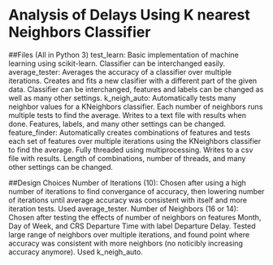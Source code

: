 Analysis of Delays Using K nearest Neighbors Classifier
============================
##Files (All in Python 3)
test_learn: Basic implementation of machine learning using scikit-learn. Classifier can be interchanged easily.
average_tester: Averages the accuracy of a classifier over multiple iterations. Creates and fits a new clasifier with a different part of the given data. Classifier can be interchanged, features and labels can be changed as well as many other settings.
k_neigh_auto: Automatically tests many neighbor values for a KNeighbors classifier. Each number of neighbors runs multiple tests to find the average. Writes to a text file with results when done. Features, labels, and many other settings can be changed.
feature_finder: Automatically creates combinations of features and tests each set of features over multiple iterations using the KNeighbors classifier to find the average. Fully threaded using multiprocessing. Writes to a csv file with results. Length of combinations, number of threads, and many other settings can be changed.

##Design Choices
Number of Iterations (10): Chosen after using a high number of iterations to find convergance of accuracy, then lowering number of iterations until average accuracy was consistent with itself and more iteration tests. Used average_tester.
Number of Neighbors (16 or 14): Chosen after testing the effects of number of neighbors on features Month, Day of Week, and CRS Departure Time with label Departure Delay. Tested large range of neighbors over multiple iterations, and found point where accuracy was consistent with more neighbors (no noticibly increasing accuracy anymore). Used k_neigh_auto.
